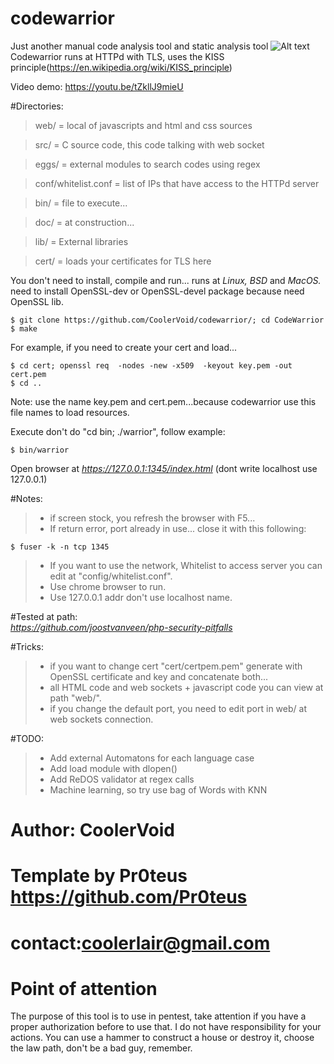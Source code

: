 # codewarrior
Just another manual code analysis tool and static analysis tool 
![Alt text](https://github.com/CoolerVoid/codewarrior/blob/master/doc/img/img1.png)
Codewarrior runs at HTTPd with TLS, uses the KISS principle(https://en.wikipedia.org/wiki/KISS_principle)

Video demo: https://youtu.be/tZkllJ9mieU

#Directories:
> web/ = local of javascripts and html and css sources

> src/ = C source code, this code talking with web socket 

> eggs/ = external modules to search codes using regex

> conf/whitelist.conf = list of IPs that have  access to the HTTPd server

> bin/ = file to execute...

> doc/ = at construction...

> lib/ = External libraries

> cert/ = loads your certificates for TLS here

You don't need to install, compile and run... runs at *Linux,* *BSD* and *MacOS.*
need to install OpenSSL-dev or OpenSSL-devel package because need OpenSSL lib.
```
$ git clone https://github.com/CoolerVoid/codewarrior/; cd CodeWarrior
$ make
```
For example, if you need to create your cert and load...
```
$ cd cert; openssl req  -nodes -new -x509  -keyout key.pem -out cert.pem
$ cd ..
```
Note: use the name key.pem and cert.pem...because codewarrior use this file names to load resources.

Execute don't do "cd bin; ./warrior", follow example:
```
$ bin/warrior 
```

Open browser at *https://127.0.0.1:1345/index.html*   (dont write localhost use 127.0.0.1)

#Notes:
>* if screen stock, you refresh the browser with F5...
>* If return error, port already in use... close it with this following:
``` 
$ fuser -k -n tcp 1345
```

>* If you want to use the network, Whitelist to access server you can edit at "config/whitelist.conf". 
>* Use chrome browser to run.
>* Use 127.0.0.1 addr don't use localhost name.

#Tested at path:  
*https://github.com/joostvanveen/php-security-pitfalls*


#Tricks:
>* if you want to change cert "cert/certpem.pem" generate with OpenSSL certificate and key and concatenate both...
>* all HTML code and web sockets + javascript code you can view at path "web/".
>* if you change the default port, you need to edit port in web/ at web sockets connection.

#TODO:
>* Add external Automatons for each language case
>* Add load module with dlopen()
>* Add ReDOS validator at regex calls
>* Machine learning, so try use bag of Words with KNN

# Author: CoolerVoid
# Template by Pr0teus https://github.com/Pr0teus
# contact:coolerlair@gmail.com

# Point of attention
The purpose of this tool is to use in pentest, take attention if you have a proper authorization before to use that. I do not have responsibility for your actions. You can use a hammer to construct a house or destroy it, choose the law path, don't be a bad guy, remember.

